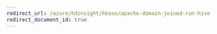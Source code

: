 ```yaml
---
redirect_url: /azure/hdinsight/hbase/apache-domain-joined-run-hive
redirect_document_id: true
---
```

